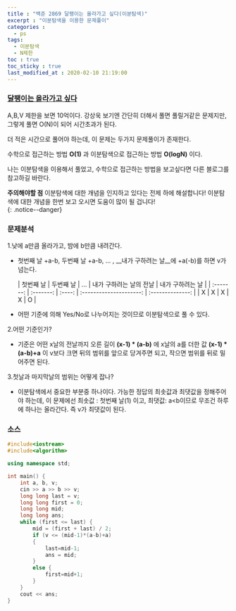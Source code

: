 ```yaml
---
title : "백준 2869 달팽이는 올라가고 싶다(이분탐색)"
excerpt : "이분탐색을 이용한 문제풀이"
categories : 
  - ps
tags:
  - 이분탐색
  - N제한
toc : true
toc_sticky : true
last_modified_at : 2020-02-10 21:19:00
---
```


### [달팽이는 올라가고 싶다]("https://www.acmicpc.net/problem/2869")

A,B,V 제한을 보면 10억이다.
강상욱
보기엔 간단히 더해서 풀면 풀릴거같은 문제지만, 그렇게 풀면 O(N)이 되어 시간초과가 된다.

더 적은 시간으로 풀어야 하는데, 이 문제는 두가지 문제풀이가 존재한다.

수학으로 접근하는 방법 __O(1)__ 과 이분탐색으로 접근하는 방법 __O(logN)__ 이다.

나는 이분탐색을 이용해서 풀었고, 수학으로 접근하는 방법을 보고싶다면 다른 블로그를 참고하길 바란다. 



**주의해야할 점** 이분탐색에 대한 개념을 인지하고 있다는 전제 하에 해설합니다! 이분탐색에 대한 개념을 한번 보고 오시면 도움이 많이 될 겁니다!  
{: .notice--danger}

### 문제분석

1.낮에 a만큼 올라가고, 밤에 b만큼 내려간다. 

- 첫번째 날 +a-b, 두번째 날 +a-b, ... , __내가 구하려는 날__에  +a(\-b)를 하면 v가 넘는다.

   | 첫번째 날 | 두번째 날 | \.\.\. | 내가 구하려는 날의 전날 | 내가 구하려는 날 |
| :-------: | :-------: | :----: | :---------------------: | :--------------: |
|     X     |     X     |   X    |            X            |        O         |

- 어떤 기준에 의해 Yes/No로 나누어지는 것이므로 이분탐색으로 풀 수 있다.

2.어떤 기준인가?

- 기준은 어떤 x날의 전날까지 오른 길이 __(x-1) * (a\-b)__ 에 x날의 a를 더한 값 __(x\-1) * (a\-b)+a__ 이 v보다 크면 뒤의 범위를 앞으로 당겨주면 되고, 작으면 범위를 뒤로 밀어주면 된다.

3.첫날과 마지막날의 범위는 어떻게 잡나?

- 이분탐색에서 중요한 부분중 하나이다. 가능한 정답의 최솟값과 최댓값을 정해주어야 하는데, 이 문제에선 최솟값 : 첫번째 날(1) 이고, 최댓값: a\<b이므로 무조건 하루에 하나는 올라간다. 즉 v가 최댓값이 된다.



### 소스

```cpp
#include<iostream>
#include<algorithm>

using namespace std;

int main() {
	int a, b, v;
	cin >> a >> b >> v;
	long long last = v;
	long long first = 0;
	long long mid;
	long long ans;
	while (first <= last) {
		mid = (first + last) / 2;
		if (v <= (mid-1)*(a-b)+a)
		{
			last=mid-1;
			ans = mid;
		}
		else {
			first=mid+1;
		}
	}
	cout << ans;
}
```



